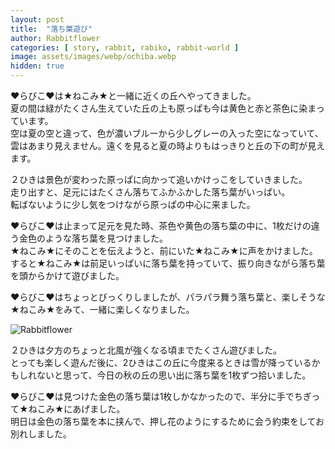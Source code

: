 ```yaml
---
layout: post
title:  "落ち葉遊び"
author: Rabbitflower
categories: [ story, rabbit, rabiko, rabbit-world ]
image: assets/images/webp/ochiba.webp
hidden: true
---
```


♥らびこ♥は★ねこみ★と一緒に近くの丘へやってきました。  
夏の間は緑がたくさん生えていた丘の上も原っぱも今は黄色と赤と茶色に染まっています。  
空は夏の空と違って、色が濃いブルーから少しグレーの入った空になっていて、雲はあまり見えません。遠くを見ると夏の時よりもはっきりと丘の下の町が見えます。  
  
２ひきは景色が変わった原っぱに向かって追いかけっこをしていきました。  
走り出すと、足元にはたくさん落ちてふかふかした落ち葉がいっぱい。  
転ばないように少し気をつけながら原っぱの中心に来ました。  
  
♥らびこ♥は止まって足元を見た時、茶色や黄色の落ち葉の中に、1枚だけの違う金色のような落ち葉を見つけました。  
★ねこみ★にそのことを伝えようと、前にいた★ねこみ★に声をかけました。  
すると★ねこみ★は前足いっぱいに落ち葉を持っていて、振り向きながら落ち葉を頭からかけて遊びました。  

♥らびこ♥はちょっとびっくりしましたが、パラパラ舞う落ち葉と、楽しそうな★ねこみ★をみて、一緒に楽しくなりました。  

<img class="shadow-lg" src="{{site.baseurl}}/assets/images/webp/ochiba_1.webp" alt="Rabbitflower" />

２ひきは夕方のちょっと北風が強くなる頃までたくさん遊びました。  
とっても楽しく遊んだ後に、2ひきはこの丘に今度来るときは雪が降っているかもしれないと思って、今日の秋の丘の思い出に落ち葉を1枚ずつ拾いました。  

♥らびこ♥は見つけた金色の落ち葉は1枚しかなかったので、半分に手でちぎって★ねこみ★にあげました。  
明日は金色の落ち葉を本に挟んで、押し花のようにするために会う約束をしてお別れしました。  